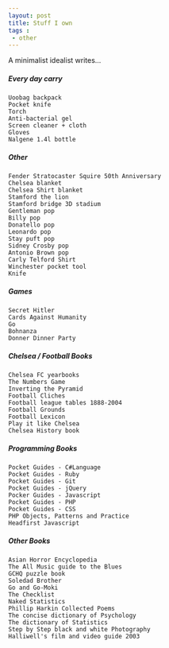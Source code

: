 ```yaml
---
layout: post
title: Stuff I own
tags : 
 - other
---
```


A minimalist idealist writes...

##### Every day carry
    
    Uoobag backpack
    Pocket knife
    Torch
    Anti-bacterial gel
    Screen cleaner + cloth
    Gloves
    Nalgene 1.4l bottle
    
##### Other

    Fender Stratocaster Squire 50th Anniversary
    Chelsea blanket
    Chelsea Shirt blanket
    Stamford the lion
    Stamford bridge 3D stadium
    Gentleman pop
    Billy pop
    Donatello pop
    Leonardo pop
    Stay puft pop
    Sidney Crosby pop
    Antonio Brown pop
    Carly Telford Shirt
    Winchester pocket tool
    Knife
    
##### Games

    Secret Hitler
    Cards Against Humanity
    Go
    Bohnanza
    Donner Dinner Party
    
##### Chelsea / Football Books

    Chelsea FC yearbooks
    The Numbers Game
    Inverting the Pyramid
    Football Cliches
    Football league tables 1888-2004
    Football Grounds
    Football Lexicon
    Play it like Chelsea
    Chelsea History book
    
##### Programming Books

    Pocket Guides - C#Language
    Pocket Guides - Ruby
    Pocket Guides - Git
    Pocket Guides - jQuery
    Pocker Guides - Javascript
    Pocket Guides - PHP
    Pocket Guides - CSS
    PHP Objects, Patterns and Practice
    Headfirst Javascript
    
##### Other Books

    Asian Horror Encyclopedia
    The All Music guide to the Blues
    GCHQ puzzle book
    Soledad Brother
    Go and Go-Moki
    The Checklist
    Naked Statistics
    Phillip Harkin Collected Poems
    The concise dictionary of Psychology
    The dictionary of Statistics
    Step by Step black and white Photography
    Halliwell's film and video guide 2003
    
